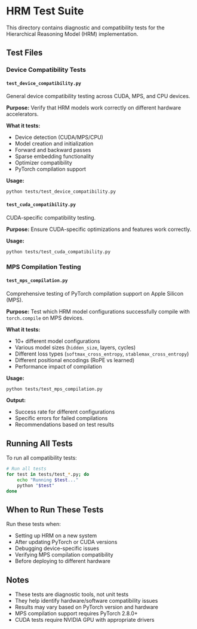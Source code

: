 # HRM Test Suite

This directory contains diagnostic and compatibility tests for the Hierarchical Reasoning Model (HRM) implementation.

## Test Files

### Device Compatibility Tests

#### `test_device_compatibility.py`
General device compatibility testing across CUDA, MPS, and CPU devices.

**Purpose:** Verify that HRM models work correctly on different hardware accelerators.

**What it tests:**
- Device detection (CUDA/MPS/CPU)
- Model creation and initialization
- Forward and backward passes
- Sparse embedding functionality
- Optimizer compatibility
- PyTorch compilation support

**Usage:**
```bash
python tests/test_device_compatibility.py
```

#### `test_cuda_compatibility.py`
CUDA-specific compatibility testing.

**Purpose:** Ensure CUDA-specific optimizations and features work correctly.

**Usage:**
```bash
python tests/test_cuda_compatibility.py
```

### MPS Compilation Testing

#### `test_mps_compilation.py`
Comprehensive testing of PyTorch compilation support on Apple Silicon (MPS).

**Purpose:** Test which HRM model configurations successfully compile with `torch.compile` on MPS devices.

**What it tests:**
- 10+ different model configurations
- Various model sizes (`hidden_size`, layers, cycles)
- Different loss types (`softmax_cross_entropy`, `stablemax_cross_entropy`)
- Different positional encodings (RoPE vs learned)
- Performance impact of compilation

**Usage:**
```bash
python tests/test_mps_compilation.py
```

**Output:**
- Success rate for different configurations
- Specific errors for failed compilations
- Recommendations based on test results

## Running All Tests

To run all compatibility tests:
```bash
# Run all tests
for test in tests/test_*.py; do
    echo "Running $test..."
    python "$test"
done
```

## When to Run These Tests

Run these tests when:
- Setting up HRM on a new system
- After updating PyTorch or CUDA versions
- Debugging device-specific issues
- Verifying MPS compilation compatibility
- Before deploying to different hardware

## Notes

- These tests are diagnostic tools, not unit tests
- They help identify hardware/software compatibility issues
- Results may vary based on PyTorch version and hardware
- MPS compilation support requires PyTorch 2.8.0+
- CUDA tests require NVIDIA GPU with appropriate drivers
